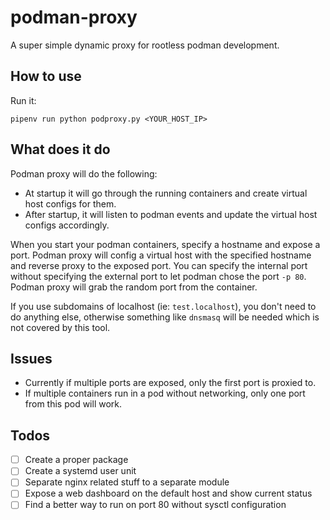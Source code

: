 # podman-proxy

A super simple dynamic proxy for rootless podman development.

## How to use

Run it:

    pipenv run python podproxy.py <YOUR_HOST_IP>

## What does it do

Podman proxy will do the following:

- At startup it will go through the running containers and create virtual host
  configs for them.
- After startup, it will listen to podman events and update the virtual host
  configs accordingly.

When you start your podman containers, specify a hostname and expose a port.
Podman proxy will config a virtual host with the specified hostname and reverse
proxy to the exposed port. You can specify the internal port without specifying
the external port to let podman chose the port `-p 80`. Podman proxy will grab
the random port from the container.

If you use subdomains of localhost (ie: `test.localhost`), you don't need to do
anything else, otherwise something like `dnsmasq` will be needed which is not
covered by this tool.

## Issues

- Currently if multiple ports are exposed, only the first port is proxied to.
- If multiple containers run in a pod without networking, only one port from
  this pod will work.

## Todos

- [ ] Create a proper package
- [ ] Create a systemd user unit
- [ ] Separate nginx related stuff to a separate module
- [ ] Expose a web dashboard on the default host and show current status
- [ ] Find a better way to run on port 80 without sysctl configuration
